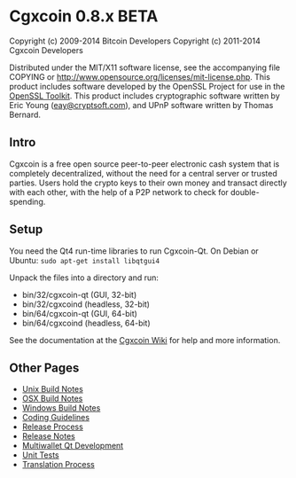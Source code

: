 Cgxcoin 0.8.x BETA
====================

Copyright (c) 2009-2014 Bitcoin Developers
Copyright (c) 2011-2014 Cgxcoin Developers

Distributed under the MIT/X11 software license, see the accompanying
file COPYING or http://www.opensource.org/licenses/mit-license.php.
This product includes software developed by the OpenSSL Project for use in the [OpenSSL Toolkit](http://www.openssl.org/). This product includes
cryptographic software written by Eric Young ([eay@cryptsoft.com](mailto:eay@cryptsoft.com)), and UPnP software written by Thomas Bernard.


Intro
---------------------
Cgxcoin is a free open source peer-to-peer electronic cash system that is
completely decentralized, without the need for a central server or trusted
parties.  Users hold the crypto keys to their own money and transact directly
with each other, with the help of a P2P network to check for double-spending.


Setup
---------------------
You need the Qt4 run-time libraries to run Cgxcoin-Qt. On Debian or Ubuntu:
	`sudo apt-get install libqtgui4`

Unpack the files into a directory and run:

- bin/32/cgxcoin-qt (GUI, 32-bit)
- bin/32/cgxcoind (headless, 32-bit)
- bin/64/cgxcoin-qt (GUI, 64-bit)
- bin/64/cgxcoind (headless, 64-bit)

See the documentation at the [Cgxcoin Wiki](http://cgxcoin.info)
for help and more information.


Other Pages
---------------------
- [Unix Build Notes](build-unix.md)
- [OSX Build Notes](build-osx.md)
- [Windows Build Notes](build-msw.md)
- [Coding Guidelines](coding.md)
- [Release Process](release-process.md)
- [Release Notes](release-notes.md)
- [Multiwallet Qt Development](multiwallet-qt.md)
- [Unit Tests](unit-tests.md)
- [Translation Process](translation_process.md)
